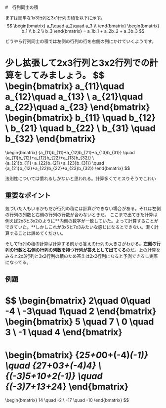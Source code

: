 #　行列同士の積

まずは簡単な1x3行列と3x1行列の積を以下に示す。
$$
\begin{bmatrix}
    a_1\quad a_2\quad a_3 \\
\end{bmatrix}
\begin{bmatrix}
    b_1 \\
    b_2 \\
    b_3
\end{bmatrix}
= a_1b_1 + a_2b_2 + a_3b_3
$$

どうやら行列同士の積では左側の行列の行を右側の列にかけていくようです。

少し拡張して2x3行列と3x2行列での計算をしてみましょう。
$$
\begin{bmatrix}
    a_{11}\quad a_{12}\quad a_{13} \\
    a_{21}\quad a_{22}\quad a_{23}
\end{bmatrix}
\begin{bmatrix}
    b_{11} \quad b_{12} \\
    b_{21} \quad b_{22} \\
    b_{31} \quad b_{32}
\end{bmatrix}
=
\begin{bmatrix}
    {a_{11}b_{11}+a_{12}b_{21}+a_{13}b_{31}} \quad {a_{11}b_{12}+a_{12}b_{22}+a_{13}b_{32}} \\
    {a_{21}b_{11}+a_{22}b_{21}+a_{23}b_{31}} \quad {a_{21}b_{12}+a_{22}b_{22}+a_{23}b_{32}}
\end{bmatrix}
$$

法則性については慣れるしかないと思われる。計算多くてミスりそうでこわい

## 重要なポイント
気づいた人もいるかもだが行列の積には計算ができない場合がある。それは左側の行列の列数と右側の行列の行数が合わないときだ。
ここまで出てきた計算は例えば2x3と3x2のように**内側の数字が一致していた。よって計算することができていた。**しかしこれが3x5と7x3みたいな感じになるとできない。潔く計算することは諦めてください。

そして行列の積の計算は計算する前から答えの行列の大きさがわかる。**左側の行列の行数と右側の行列の列数を持つ行列が答えとして出てくる**のだ。上の計算をみると2x3行列と3x2行列の積のため答えは2x2行列になると予測できるし実際になってる。

## 例題
$$
\begin{bmatrix}
    2\quad 0\quad -4 \\
    -3\quad 1\quad 2
\end{bmatrix}
\begin{bmatrix}
    5 \quad 7 \\
    0 \quad 3 \\
    -1 \quad 4
\end{bmatrix}
=
\begin{bmatrix}
    {2*5+0*0+(-4)*(-1)} \quad {2*7+0*3+(-4)*4} \\
    {(-3)*5+1*0+2*(-1)} \quad {(-3)*7+1*3+2*4}
\end{bmatrix}
=
\begin{bmatrix}
    14 \quad -2 \\
    -17 \quad -10
\end{bmatrix}
$$